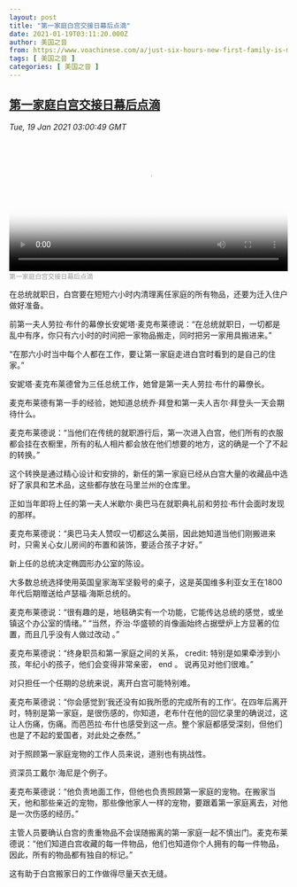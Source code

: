 ```yaml
---
layout: post
title: "第一家庭白宫交接日幕后点滴"
date: 2021-01-19T03:11:20.000Z
author: 美国之音
from: https://www.voachinese.com/a/just-six-hours-new-first-family-is-moved-into-white-house-20210118/5742884.html
tags: [ 美国之音 ]
categories: [ 美国之音 ]
---
```

<!--1611025880000-->
[第一家庭白宫交接日幕后点滴](https://www.voachinese.com/a/just-six-hours-new-first-family-is-moved-into-white-house-20210118/5742884.html)
------

<div>
<div><i>Tue, 19 Jan 2021 03:00:49 GMT</i></div><video poster="https://images.weserv.nl?url=gdb.voanews.com/1f0503ed-d724-4e89-8f46-f425b71fa018_tv_r1_s_w900.jpg" src="https://av.voanews.com/Videoroot/Pangeavideo/2021/01/1/1f/1f0503ed-d724-4e89-8f46-f425b71fa018_240p.mp4" style="width:100%" controls></video><div><small style="color: #999;">第一家庭白宫交接日幕后点滴</small></div><p>在总统就职日，白宫要在短短六小时内清理离任家庭的所有物品，还要为迁入住户做好准备。</p><p>前第一夫人劳拉·布什的幕僚长安妮塔·麦克布莱德说：“在总统就职日，一切都是乱中有序，你只有六小时的时间把一家物品搬走，同时把另一家用具搬进来。”</p><p>“在那六小时当中每个人都在工作，要让第一家庭走进白宫时看到的是自己的住家。”</p><p>安妮塔·麦克布莱德曾为三任总统工作，她曾是第一夫人劳拉·布什的幕僚长。</p><p>麦克布莱德有第一手的经验，她知道总统乔·拜登和第一夫人吉尔·拜登头一天会期待什么。</p><p>麦克布莱德说：“当他们在传统的就职游行后，第一次进入白宫，他们所有的衣服都会挂在衣橱里，所有的私人相片都会放在他们想要的地方，这的确是一个了不起的转换。”</p><p>这个转换是通过精心设计和安排的，新任的第一家庭已经从白宫大量的收藏品中选好了家具和艺术品，这些都存放在马里兰州的仓库里。</p><p>正如当年即将上任的第一夫人米歇尔·奥巴马在就职典礼前和劳拉·布什会面时发现的那样。</p><p>麦克布莱德说：“奥巴马夫人赞叹一切都这么美丽，因此她知道当他们刚搬进来时，只需关心女儿房间的布置和装饰，要适合孩子才好。”</p><p>新上任的总统决定椭圆形办公室的陈设。</p><p>大多数总统选择使用英国皇家海军坚毅号的桌子，这是英国维多利亚女王在1800年代后期赠送给卢瑟福·海斯总统的。</p><p>麦克布莱德说：“很有趣的是，地毯确实有一个功能，它能传达总统的感觉，或坐镇这个办公室的情绪。” “当然，乔治·华盛顿的肖像画始终占据壁炉上方显著的位置，而且几乎没有人做过改动 。”</p><p>麦克布莱德说：“终身职员和第一家庭之间的关系， credit: 特别是如果牵涉到小孩，年纪小的孩子，他们会变得非常亲密， end 。 说再见对他们很难。”</p><p>对只担任一个任期的总统来说，离开白宫可能特别难。</p><p>麦克布莱德说：“你会感觉到‘我还没有如我所愿的完成所有的工作‘。在四年后离开时，特别是第一家庭，是很伤感的，你知道，老布什在他的回忆录里的确说过，这让人伤痛，伤痛。而芭芭拉·布什也感受到这一点。整个家庭都感受深刻，但他们也是了不起的爱国者，对此处之泰然。”</p><p>对于照顾第一家庭宠物的工作人员来说，道别也有挑战性。</p><p>资深员工戴尔·海尼是个例子。</p><p>麦克布莱德说：“他负责地面工作，但他也负责照顾第一家庭的宠物。在搬家当天，他和那些亲近的宠物，那些像他家人一样的宠物，要跟着第一家庭离去，对他是一次伤感的经历。”</p><p>主管人员要确认白宫的贵重物品不会误随搬离的第一家庭一起不慎出门。麦克布莱德说：“他们知道白宫收藏的每一件物品，他们也知道你个人拥有的每一件物品，因此，所有的物品都有独自的标记。”</p><p>这有助于白宫搬家日的工作做得尽量天衣无缝。</p>
</div>

